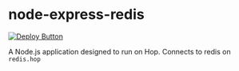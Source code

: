 # node-express-redis

[![Deploy Button](https://cdn.hop.io/assets/deploy-button/button.svg)](https://console.hop.io/deploy-button)

A Node.js application designed to run on Hop. Connects to redis on `redis.hop`
